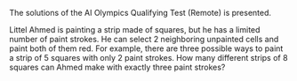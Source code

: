 The solutions of the AI Olympics Qualifying Test (Remote) is presented.

Littel Ahmed is painting a strip made of squares, but he has a limited number of paint strokes. He can select 2 neighboring unpainted cells and paint both of them red. For example, there are three possible ways to paint a strip of 5 squares with only 2 paint strokes. How many different strips of 8 squares can Ahmed make with exactly three paint strokes?